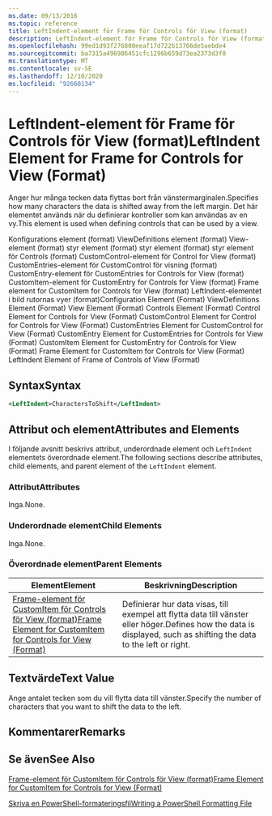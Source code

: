 ```yaml
---
ms.date: 09/13/2016
ms.topic: reference
title: LeftIndent-element för Frame för Controls för View (format)
description: LeftIndent-element för Frame för Controls för View (format)
ms.openlocfilehash: 99ed1d93f276800eeaf17d722b13766de5aebde4
ms.sourcegitcommit: ba7315a496986451cfc1296b659d73ea2373d3f0
ms.translationtype: MT
ms.contentlocale: sv-SE
ms.lasthandoff: 12/10/2020
ms.locfileid: "92660134"
---
```

# <a name="leftindent-element-for-frame-for-controls-for-view-format"></a><span data-ttu-id="6ad74-103">LeftIndent-element för Frame för Controls för View (format)</span><span class="sxs-lookup"><span data-stu-id="6ad74-103">LeftIndent Element for Frame for Controls for View (Format)</span></span>

<span data-ttu-id="6ad74-104">Anger hur många tecken data flyttas bort från vänstermarginalen.</span><span class="sxs-lookup"><span data-stu-id="6ad74-104">Specifies how many characters the data is shifted away from the left margin.</span></span> <span data-ttu-id="6ad74-105">Det här elementet används när du definierar kontroller som kan användas av en vy.</span><span class="sxs-lookup"><span data-stu-id="6ad74-105">This element is used when defining controls that can be used by a view.</span></span>

<span data-ttu-id="6ad74-106">Konfigurations element (format) ViewDefinitions element (format) View-element (format) styr element (format) styr element (format) styr element för Controls (format) CustomControl-element för Control for View (format) CustomEntries-element för CustomControl för visning (format) CustomEntry-element för CustomEntries for Controls for View (format) CustomItem-element för CustomEntry for Controls for View (format) Frame element for CustomItem for Controls for View (format) LeftIndent-elementet i bild rutornas vyer (format)</span><span class="sxs-lookup"><span data-stu-id="6ad74-106">Configuration Element (Format) ViewDefinitions Element (Format) View Element (Format) Controls Element (Format) Control Element for Controls for View (Format) CustomControl Element for Control for Controls for View (Format) CustomEntries Element for CustomControl for View (Format) CustomEntry Element for CustomEntries for Controls for View (Format) CustomItem Element for CustomEntry for Controls for View (Format) Frame Element for CustomItem for Controls for View (Format) LeftIndent Element of Frame of Controls of View (Format)</span></span>

## <a name="syntax"></a><span data-ttu-id="6ad74-107">Syntax</span><span class="sxs-lookup"><span data-stu-id="6ad74-107">Syntax</span></span>

```xml
<LeftIndent>CharactersToShift</LeftIndent>
```

## <a name="attributes-and-elements"></a><span data-ttu-id="6ad74-108">Attribut och element</span><span class="sxs-lookup"><span data-stu-id="6ad74-108">Attributes and Elements</span></span>

<span data-ttu-id="6ad74-109">I följande avsnitt beskrivs attribut, underordnade element och `LeftIndent` elementets överordnade element.</span><span class="sxs-lookup"><span data-stu-id="6ad74-109">The following sections describe attributes, child elements, and parent element of the `LeftIndent` element.</span></span>

### <a name="attributes"></a><span data-ttu-id="6ad74-110">Attribut</span><span class="sxs-lookup"><span data-stu-id="6ad74-110">Attributes</span></span>

<span data-ttu-id="6ad74-111">Inga.</span><span class="sxs-lookup"><span data-stu-id="6ad74-111">None.</span></span>

### <a name="child-elements"></a><span data-ttu-id="6ad74-112">Underordnade element</span><span class="sxs-lookup"><span data-stu-id="6ad74-112">Child Elements</span></span>

<span data-ttu-id="6ad74-113">Inga.</span><span class="sxs-lookup"><span data-stu-id="6ad74-113">None.</span></span>

### <a name="parent-elements"></a><span data-ttu-id="6ad74-114">Överordnade element</span><span class="sxs-lookup"><span data-stu-id="6ad74-114">Parent Elements</span></span>

|<span data-ttu-id="6ad74-115">Element</span><span class="sxs-lookup"><span data-stu-id="6ad74-115">Element</span></span>|<span data-ttu-id="6ad74-116">Beskrivning</span><span class="sxs-lookup"><span data-stu-id="6ad74-116">Description</span></span>|
|-------------|-----------------|
|[<span data-ttu-id="6ad74-117">Frame-element för CustomItem för Controls för View (format)</span><span class="sxs-lookup"><span data-stu-id="6ad74-117">Frame Element for CustomItem for Controls for View (Format)</span></span>](./frame-element-for-customitem-for-controls-for-view-format.md)|<span data-ttu-id="6ad74-118">Definierar hur data visas, till exempel att flytta data till vänster eller höger.</span><span class="sxs-lookup"><span data-stu-id="6ad74-118">Defines how the data is displayed, such as shifting the data to the left or right.</span></span>|

## <a name="text-value"></a><span data-ttu-id="6ad74-119">Textvärde</span><span class="sxs-lookup"><span data-stu-id="6ad74-119">Text Value</span></span>

<span data-ttu-id="6ad74-120">Ange antalet tecken som du vill flytta data till vänster.</span><span class="sxs-lookup"><span data-stu-id="6ad74-120">Specify the number of characters that you want to shift the data to the left.</span></span>

## <a name="remarks"></a><span data-ttu-id="6ad74-121">Kommentarer</span><span class="sxs-lookup"><span data-stu-id="6ad74-121">Remarks</span></span>

## <a name="see-also"></a><span data-ttu-id="6ad74-122">Se även</span><span class="sxs-lookup"><span data-stu-id="6ad74-122">See Also</span></span>

[<span data-ttu-id="6ad74-123">Frame-element för CustomItem för Controls för View (format)</span><span class="sxs-lookup"><span data-stu-id="6ad74-123">Frame Element for CustomItem for Controls for View (Format)</span></span>](./frame-element-for-customitem-for-controls-for-view-format.md)

[<span data-ttu-id="6ad74-124">Skriva en PowerShell-formateringsfil</span><span class="sxs-lookup"><span data-stu-id="6ad74-124">Writing a PowerShell Formatting File</span></span>](./writing-a-powershell-formatting-file.md)
